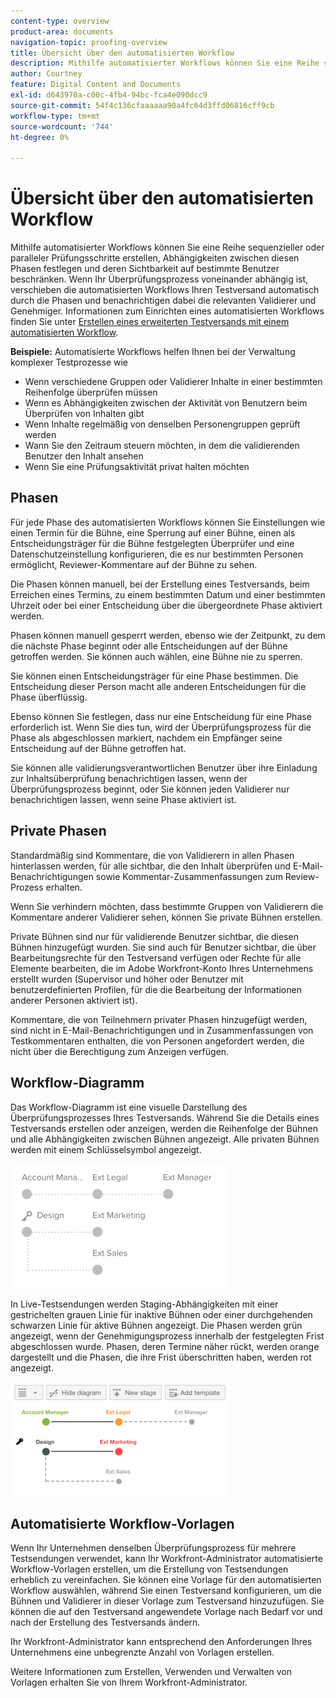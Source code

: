 ```yaml
---
content-type: overview
product-area: documents
navigation-topic: proofing-overview
title: Übersicht über den automatisierten Workflow
description: Mithilfe automatisierter Workflows können Sie eine Reihe sequenzieller oder paralleler Prüfungsschritte erstellen, Abhängigkeiten zwischen diesen Phasen festlegen und deren Sichtbarkeit auf bestimmte Benutzer beschränken. Wenn Ihr Überprüfungsprozess voneinander abhängig ist, verschieben die automatisierten Workflows Ihren Testversand automatisch durch die Phasen und benachrichtigen dabei die relevanten Validierer und Genehmiger. Informationen zum Einrichten eines automatisierten Workflows finden Sie unter Erweiterte Testsendungen mit einem automatisierten Workflow erstellen .
author: Courtney
feature: Digital Content and Documents
exl-id: d643970a-c00c-4fb4-94bc-fca4e090dcc9
source-git-commit: 54f4c136cfaaaaaa90a4fc64d3ffd06816cff9cb
workflow-type: tm+mt
source-wordcount: '744'
ht-degree: 0%

---
```


# Übersicht über den automatisierten Workflow

Mithilfe automatisierter Workflows können Sie eine Reihe sequenzieller oder paralleler Prüfungsschritte erstellen, Abhängigkeiten zwischen diesen Phasen festlegen und deren Sichtbarkeit auf bestimmte Benutzer beschränken. Wenn Ihr Überprüfungsprozess voneinander abhängig ist, verschieben die automatisierten Workflows Ihren Testversand automatisch durch die Phasen und benachrichtigen dabei die relevanten Validierer und Genehmiger. Informationen zum Einrichten eines automatisierten Workflows finden Sie unter [Erstellen eines erweiterten Testversands mit einem automatisierten Workflow](../../../review-and-approve-work/proofing/creating-proofs-within-workfront/create-automated-proof-workflow.md).

**Beispiele:**  Automatisierte Workflows helfen Ihnen bei der Verwaltung komplexer Testprozesse wie

* Wenn verschiedene Gruppen oder Validierer Inhalte in einer bestimmten Reihenfolge überprüfen müssen
* Wenn es Abhängigkeiten zwischen der Aktivität von Benutzern beim Überprüfen von Inhalten gibt
* Wenn Inhalte regelmäßig von denselben Personengruppen geprüft werden
* Wann Sie den Zeitraum steuern möchten, in dem die validierenden Benutzer den Inhalt ansehen
* Wenn Sie eine Prüfungsaktivität privat halten möchten

## Phasen

Für jede Phase des automatisierten Workflows können Sie Einstellungen wie einen Termin für die Bühne, eine Sperrung auf einer Bühne, einen als Entscheidungsträger für die Bühne festgelegten Überprüfer und eine Datenschutzeinstellung konfigurieren, die es nur bestimmten Personen ermöglicht, Reviewer-Kommentare auf der Bühne zu sehen.

Die Phasen können manuell, bei der Erstellung eines Testversands, beim Erreichen eines Termins, zu einem bestimmten Datum und einer bestimmten Uhrzeit oder bei einer Entscheidung über die übergeordnete Phase aktiviert werden.

Phasen können manuell gesperrt werden, ebenso wie der Zeitpunkt, zu dem die nächste Phase beginnt oder alle Entscheidungen auf der Bühne getroffen werden. Sie können auch wählen, eine Bühne nie zu sperren.

Sie können einen Entscheidungsträger für eine Phase bestimmen. Die Entscheidung dieser Person macht alle anderen Entscheidungen für die Phase überflüssig.

Ebenso können Sie festlegen, dass nur eine Entscheidung für eine Phase erforderlich ist. Wenn Sie dies tun, wird der Überprüfungsprozess für die Phase als abgeschlossen markiert, nachdem ein Empfänger seine Entscheidung auf der Bühne getroffen hat.

Sie können alle validierungsverantwortlichen Benutzer über ihre Einladung zur Inhaltsüberprüfung benachrichtigen lassen, wenn der Überprüfungsprozess beginnt, oder Sie können jeden Validierer nur benachrichtigen lassen, wenn seine Phase aktiviert ist.

## Private Phasen

Standardmäßig sind Kommentare, die von Validierern in allen Phasen hinterlassen werden, für alle sichtbar, die den Inhalt überprüfen und E-Mail-Benachrichtigungen sowie Kommentar-Zusammenfassungen zum Review-Prozess erhalten.

Wenn Sie verhindern möchten, dass bestimmte Gruppen von Validierern die Kommentare anderer Validierer sehen, können Sie private Bühnen erstellen.

Private Bühnen sind nur für validierende Benutzer sichtbar, die diesen Bühnen hinzugefügt wurden. Sie sind auch für Benutzer sichtbar, die über Bearbeitungsrechte für den Testversand verfügen oder Rechte für alle Elemente bearbeiten, die im Adobe Workfront-Konto Ihres Unternehmens erstellt wurden (Supervisor und höher oder Benutzer mit benutzerdefinierten Profilen, für die die Bearbeitung der Informationen anderer Personen aktiviert ist).

Kommentare, die von Teilnehmern privater Phasen hinzugefügt werden, sind nicht in E-Mail-Benachrichtigungen und in Zusammenfassungen von Testkommentaren enthalten, die von Personen angefordert werden, die nicht über die Berechtigung zum Anzeigen verfügen.

## Workflow-Diagramm

Das Workflow-Diagramm ist eine visuelle Darstellung des Überprüfungsprozesses Ihres Testversands. Während Sie die Details eines Testversands erstellen oder anzeigen, werden die Reihenfolge der Bühnen und alle Abhängigkeiten zwischen Bühnen angezeigt. Alle privaten Bühnen werden mit einem Schlüsselsymbol angezeigt.

![intro-to-aw-example-chart.png](assets/intro-to-aw-example-diagram-350x199.png)

In Live-Testsendungen werden Staging-Abhängigkeiten mit einer gestrichelten grauen Linie für inaktive Bühnen oder einer durchgehenden schwarzen Linie für aktive Bühnen angezeigt. Die Phasen werden grün angezeigt, wenn der Genehmigungsprozess innerhalb der festgelegten Frist abgeschlossen wurde. Phasen, deren Termine näher rückt, werden orange dargestellt und die Phasen, die ihre Frist überschritten haben, werden rot angezeigt.

![workflow_2.png](assets/workflow-2-350x183.png)

## Automatisierte Workflow-Vorlagen

Wenn Ihr Unternehmen denselben Überprüfungsprozess für mehrere Testsendungen verwendet, kann Ihr Workfront-Administrator automatisierte Workflow-Vorlagen erstellen, um die Erstellung von Testsendungen erheblich zu vereinfachen. Sie können eine Vorlage für den automatisierten Workflow auswählen, während Sie einen Testversand konfigurieren, um die Bühnen und Validierer in dieser Vorlage zum Testversand hinzuzufügen. Sie können die auf den Testversand angewendete Vorlage nach Bedarf vor und nach der Erstellung des Testversands ändern.

Ihr Workfront-Administrator kann entsprechend den Anforderungen Ihres Unternehmens eine unbegrenzte Anzahl von Vorlagen erstellen.

Weitere Informationen zum Erstellen, Verwenden und Verwalten von Vorlagen erhalten Sie von Ihrem Workfront-Administrator.
